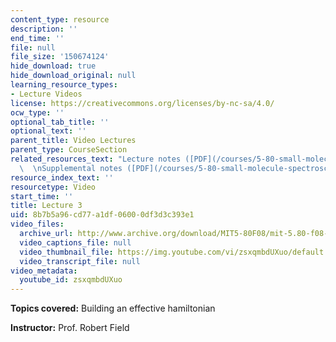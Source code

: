```yaml
---
content_type: resource
description: ''
end_time: ''
file: null
file_size: '150674124'
hide_download: true
hide_download_original: null
learning_resource_types:
- Lecture Videos
license: https://creativecommons.org/licenses/by-nc-sa/4.0/
ocw_type: ''
optional_tab_title: ''
optional_text: ''
parent_title: Video Lectures
parent_type: CourseSection
related_resources_text: "Lecture notes ([PDF](/courses/5-80-small-molecule-spectroscopy-and-dynamics-fall-2008/resources/03_580ln_fa08))\
  \  \nSupplemental notes ([PDF](/courses/5-80-small-molecule-spectroscopy-and-dynamics-fall-2008/resources/03s_anoscvibrot))"
resource_index_text: ''
resourcetype: Video
start_time: ''
title: Lecture 3
uid: 8b7b5a96-cd77-a1df-0600-0df3d3c393e1
video_files:
  archive_url: http://www.archive.org/download/MIT5-80F08/mit-5.80-f08-lec03_300k.mp4
  video_captions_file: null
  video_thumbnail_file: https://img.youtube.com/vi/zsxqmbdUXuo/default.jpg
  video_transcript_file: null
video_metadata:
  youtube_id: zsxqmbdUXuo
---
```


**Topics covered:** Building an effective hamiltonian

**Instructor:** Prof. Robert Field

